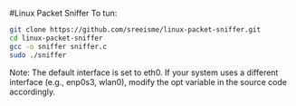 #Linux Packet Sniffer
To tun:
```bash
git clone https://github.com/sreeisme/linux-packet-sniffer.git
cd linux-packet-sniffer
gcc -o sniffer sniffer.c
sudo ./sniffer
```
Note: The default interface is set to eth0. If your system uses a different interface (e.g., enp0s3, wlan0), modify the opt variable in the source code accordingly.

